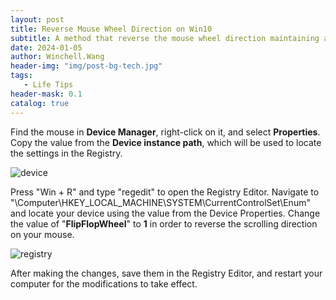 ```yaml
---
layout: post
title: Reverse Mouse Wheel Direction on Win10
subtitle: A method that reverse the mouse wheel direction maintaining a similar feel to that on Mac.
date: 2024-01-05
author: Winchell.Wang
header-img: "img/post-bg-tech.jpg"
tags: 
   - Life Tips
header-mask: 0.1
catalog: true
---
```


Find the mouse in **Device Manager**, right-click on it, and select **Properties**. Copy the value from the **Device instance path**, which will be used to locate the settings in the Registry.

![device](https://cdn.jsdelivr.net/gh/winchellwang/winchellwang.github.io/img/_post_image/2024-01-06/device.jpg)

Press "Win + R" and type "regedit" to open the Registry Editor. Navigate to "\Computer\HKEY_LOCAL_MACHINE\SYSTEM\CurrentControlSet\Enum" and locate your device using the value from the Device Properties. Change the value of "**FlipFlopWheel**" to **1** in order to reverse the scrolling direction on your mouse.

![registry](https://cdn.jsdelivr.net/gh/winchellwang/winchellwang.github.io/img/_post_image/2024-01-06/registry.jpg)

After making the changes, save them in the Registry Editor, and restart your computer for the modifications to take effect.